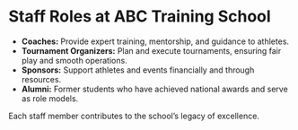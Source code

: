 # Staff Roles at ABC Training School

- **Coaches:** Provide expert training, mentorship, and guidance to athletes.
- **Tournament Organizers:** Plan and execute tournaments, ensuring fair play and smooth operations.
- **Sponsors:** Support athletes and events financially and through resources.
- **Alumni:** Former students who have achieved national awards and serve as role models.

Each staff member contributes to the school’s legacy of excellence.
